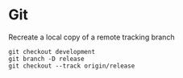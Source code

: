 Git
=====

Recreate a local copy of a remote tracking branch

    git checkout development
    git branch -D release
    git checkout --track origin/release
